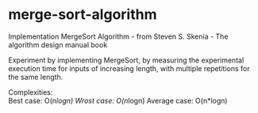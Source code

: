 # merge-sort-algorithm
Implementation MergeSort Algorithm - from Steven S. Skenia - The algorithm design manual book

Experiment by implementing MergeSort, by measuring the experimental execution time for inputs of increasing length, with multiple repetitions for the same length.

Complexities: <br>
Best case: O(n*logn)
Wrost case: O(n*logn)
Average case: O(n*logn)
